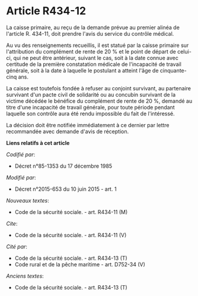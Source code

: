 # Article R434-12

La caisse primaire, au reçu de la demande prévue au premier alinéa de l'article R. 434-11, doit prendre l'avis du service du
contrôle médical. 

Au vu des renseignements recueillis, il est statué par la caisse primaire sur l'attribution du complément de rente de 20 % et
le point de départ de celui-ci, qui ne peut être antérieur, suivant le cas, soit à la date connue avec certitude de la
première constatation médicale de l'incapacité de travail générale, soit à la date à laquelle le postulant a atteint l'âge de
cinquante-cinq ans. 

La caisse est toutefois fondée à refuser au conjoint survivant, au partenaire survivant d'un pacte civil de solidarité ou au
concubin survivant de la victime décédée le bénéfice du complément de rente de 20 %, demandé au titre d'une incapacité de
travail générale, pour toute période pendant laquelle son contrôle aura été rendu impossible du fait de l'intéressé. 

La décision doit être notifiée immédiatement à ce dernier par lettre recommandée avec demande d'avis de réception.

**Liens relatifs à cet article**

_Codifié par_:

  - Décret n°85-1353 du 17 décembre 1985

_Modifié par_:

  - Décret n°2015-653 du 10 juin 2015 - art. 1

_Nouveaux textes_:

  - Code de la sécurité sociale. - art. R434-11 (M)

_Cite_:

  - Code de la sécurité sociale. - art. R434-11 (V)

_Cité par_:

  - Code de la sécurité sociale. - art. R434-13 (T)
  - Code rural et de la pêche maritime - art. D752-34 (V)

_Anciens textes_:

  - Code de la sécurité sociale. - art. R434-13 (T)
